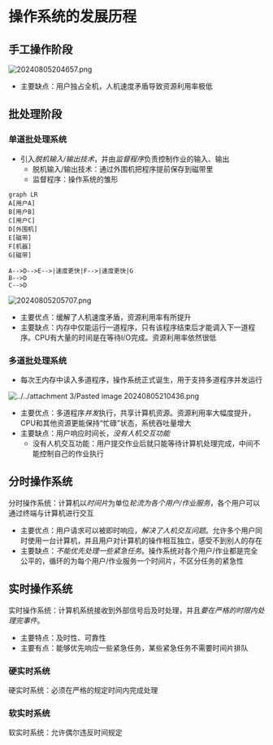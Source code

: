 # 操作系统的发展历程

## 手工操作阶段

![20240805204657.png](../../attachment/Pasted%20image%2020240805204657.png)

- 主要缺点：用户独占全机，人机速度矛盾导致资源利用率极低

## 批处理阶段

### 单道批处理系统

- 引入*脱机输入/输出技术*，并由*监督程序*负责控制作业的输入、输出
	- 脱机输入/输出技术：通过外围机把程序提前保存到磁带里
	- 监督程序：操作系统的雏形

```mermaid
graph LR
A[用户A]
B[用户B]
C[用户C]
D[外围机]
E[磁带]
F[机器]
G[磁带]

A-->D-->E-->|速度更快|F-->|速度更快|G
B-->D
C-->D
```
![20240805205707.png](../../attachment/Pasted%20image%2020240805205707.png)

- 主要优点：缓解了人机速度矛盾，资源利用率有所提升
- 主要缺点：内存中仅能运行一道程序，只有该程序结束后才能调入下一道程序。CPU有大量的时间是在等待I/O完成。资源利用率依然很低


### 多道批处理系统
- 每次王内存中读入多道程序，操作系统正式诞生，用于支持多道程序并发运行

![../../attachment 3/Pasted image 20240805210436.png](../../attachment/Pasted%20image%2020240805210436.png)

- 主要优点：多道程序*并发*执行，共享计算机资源。资源利用率大幅度提升，CPU和其他资源更能保持“忙碌”状态，系统吞吐量增大
- 主要缺点：用户响应时间长，*没有人机交互功能*
	- 没有人机交互功能：用户提交作业后就只能等待计算机处理完成，中间不能控制自己的作业执行


## 分时操作系统

分时操作系统：计算机以*时间片*为单位*轮流为各个用户/作业服务*，各个用户可以通过终端与计算机进行交互

- 主要优点：用户请求可以被即时响应，*解决了人机交互问题*。允许多个用户同时使用一台计算机，并且用户对计算机的操作相互独立，感受不到别人的存在
- 主要缺点：*不能优先处理一些紧急任务*。操作系统对各个用户/作业都是完全公平的，循环的为每个用户/作业服务一个时间片，不区分任务的紧急性

## 实时操作系统

实时操作系统：计算机系统接收到外部信号后及时处理，并且*要在严格的时限内处理完事件*。
- 主要特点：及时性、可靠性
- 主要有点：能够优先响应一些紧急任务，某些紧急任务不需要时间片排队

### 硬实时系统

硬实时系统：必须在严格的规定时间内完成处理 

### 软实时系统

软实时系统：允许偶尔违反时间规定